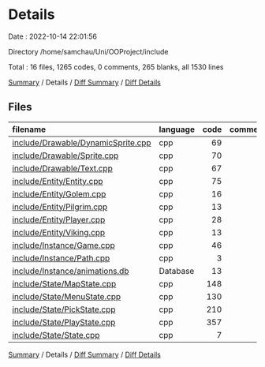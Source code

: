 # Details

Date : 2022-10-14 22:01:56

Directory /home/samchau/Uni/OOProject/include

Total : 16 files,  1265 codes, 0 comments, 265 blanks, all 1530 lines

[Summary](results.md) / Details / [Diff Summary](diff.md) / [Diff Details](diff-details.md)

## Files
| filename | language | code | comment | blank | total |
| :--- | :--- | ---: | ---: | ---: | ---: |
| [include/Drawable/DynamicSprite.cpp](/include/Drawable/DynamicSprite.cpp) | cpp | 69 | 0 | 9 | 78 |
| [include/Drawable/Sprite.cpp](/include/Drawable/Sprite.cpp) | cpp | 70 | 0 | 27 | 97 |
| [include/Drawable/Text.cpp](/include/Drawable/Text.cpp) | cpp | 67 | 0 | 18 | 85 |
| [include/Entity/Entity.cpp](/include/Entity/Entity.cpp) | cpp | 75 | 0 | 22 | 97 |
| [include/Entity/Golem.cpp](/include/Entity/Golem.cpp) | cpp | 16 | 0 | 5 | 21 |
| [include/Entity/Pilgrim.cpp](/include/Entity/Pilgrim.cpp) | cpp | 13 | 0 | 5 | 18 |
| [include/Entity/Player.cpp](/include/Entity/Player.cpp) | cpp | 28 | 0 | 7 | 35 |
| [include/Entity/Viking.cpp](/include/Entity/Viking.cpp) | cpp | 13 | 0 | 3 | 16 |
| [include/Instance/Game.cpp](/include/Instance/Game.cpp) | cpp | 46 | 0 | 15 | 61 |
| [include/Instance/Path.cpp](/include/Instance/Path.cpp) | cpp | 3 | 0 | 2 | 5 |
| [include/Instance/animations.db](/include/Instance/animations.db) | Database | 13 | 0 | 0 | 13 |
| [include/State/MapState.cpp](/include/State/MapState.cpp) | cpp | 148 | 0 | 23 | 171 |
| [include/State/MenuState.cpp](/include/State/MenuState.cpp) | cpp | 130 | 0 | 33 | 163 |
| [include/State/PickState.cpp](/include/State/PickState.cpp) | cpp | 210 | 0 | 36 | 246 |
| [include/State/PlayState.cpp](/include/State/PlayState.cpp) | cpp | 357 | 0 | 59 | 416 |
| [include/State/State.cpp](/include/State/State.cpp) | cpp | 7 | 0 | 1 | 8 |

[Summary](results.md) / Details / [Diff Summary](diff.md) / [Diff Details](diff-details.md)